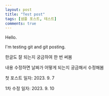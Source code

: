 ```yaml
---
layout: post
title: "Test post"
tags: [샘플 포스트, 테스트]
comments: true
---
```


Hello.

I'm testing git and git posting. 

한글도 잘 되는지 궁금하여 한 번 써봄

내용 수정하면 날짜가 어떻게 되는지 궁금해서 수정해봄

첫 포스트 일자: 2023. 9. 7

1차 수정 일자: 2023. 9. 10